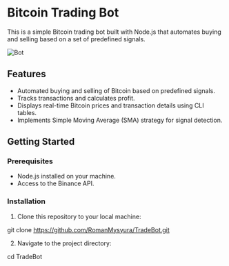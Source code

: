 # Bitcoin Trading Bot

This is a simple Bitcoin trading bot built with Node.js that automates buying and selling based on a set of predefined signals.

![Bot](https://ejemplo.com/logo.png)


## Features

- Automated buying and selling of Bitcoin based on predefined signals.
- Tracks transactions and calculates profit.
- Displays real-time Bitcoin prices and transaction details using CLI tables.
- Implements Simple Moving Average (SMA) strategy for signal detection.

## Getting Started

### Prerequisites

- Node.js installed on your machine.
- Access to the Binance API.

### Installation

1. Clone this repository to your local machine:

git clone https://github.com/RomanMysyura/TradeBot.git


2. Navigate to the project directory:

cd TradeBot


